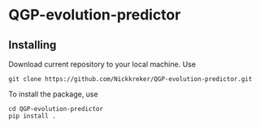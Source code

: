 # QGP-evolution-predictor

## Installing
Download current repository to your local machine. Use
```
git clone https://github.com/Nickkreker/QGP-evolution-predictor.git
```

To install the package, use
```
cd QGP-evolution-predictor
pip install .
```

